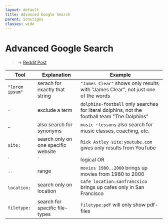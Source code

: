 ```yaml
---
layout: default
title: Advanced Google Search
parent: Sonstiges
classes: wide
---
```


<!-- Mathjax Support -->

<script type="text/javascript" async

 src="https://cdn.mathjax.org/mathjax/latest/MathJax.js?config=TeX-MML-AM_CHTML">

</script>

# Advanced Google Search

> → [Reddit Post](https://www.reddit.com/r/coolguides/comments/wxoq10/how_to_enhance_your_google_searches/)
> 

| Tool            | Explanation                         | Example                                                      |
| --------------- | ----------------------------------- | ------------------------------------------------------------ |
| `"lorem ipsum"` | serach for exactly that string      | `"James Clear"` shows only results with "James Clear", not just one of the words |
| `-`             | exclude a term                      | `dolphins-football` only searches for  literal dolphins, not the football team "The Dolphins" |
| `~`             | also search for synonyms            | `music ~lessons` also search for music classes, coaching, etc. |
| `site:`         | search only on one specific website | `Rick Astley site:youtube.com` gives only results from YouTube |
| `|`             | logical OR                          | `Netflix | Hulu` searches for Netflix and Hulu               |
| `..`            | range                               | `movies 1980..2000` brings up movies from 1980 to 2000       |
| `location:`     | search only on location             | `Cafe location:sanfrancsico` brings up cafes only in San Francisco |
| `filetype:`     | search for specific file-types      | `filetype:pdf` will only show pdf-files                      |

